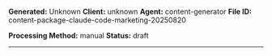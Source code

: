 

**Generated:** Unknown
**Client:** unknown
**Agent:** content-generator
**File ID:** content-package-claude-code-marketing-20250820

**Processing Method:** manual
**Status:** draft

---
